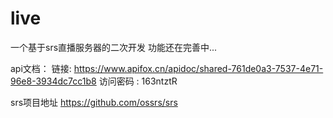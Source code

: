 # live
一个基于srs直播服务器的二次开发
功能还在完善中...

api文档：
链接: https://www.apifox.cn/apidoc/shared-761de0a3-7537-4e71-96e8-3934dc7cc1b8  访问密码 : 163ntztR 

srs项目地址
https://github.com/ossrs/srs
